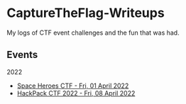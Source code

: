 # CaptureTheFlag-Writeups
My logs of CTF event challenges and the fun that was had.



## Events
2022
* [Space Heroes CTF - Fri, 01 April 2022](/2022/SpaceHeroesCTF/README.md)
* [HackPack CTF 2022 - Fri, 08 April 2022](/2022/HackPackCTF/)
